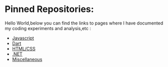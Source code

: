 # Pinned Repositories: 
<!----> 
Hello World,below you can find the links to pages where I have documented my coding experiments and analysis,etc :
 * [Javascript](https://github.com) 
 * [Dart](https://github.com)
 * [HTML/CSS](https://github.com)
 * [.NET](https://github.com)
 * [Miscellaneous](https://github.com)
